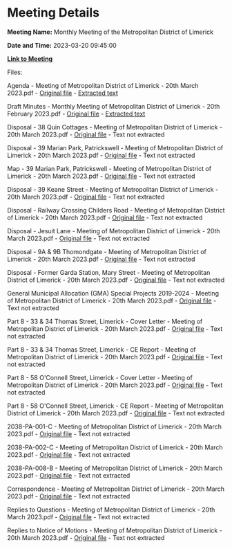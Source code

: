 # Meeting Details

**Meeting Name:** Monthly Meeting of the Metropolitan District of Limerick

**Date and Time:** 2023-03-20 09:45:00

**[Link to Meeting](https://www.limerick.ie/council/whats-on/monthly-meeting-of-the-metropolitan-district-of-limerick-0)**

Files: 

Agenda - Meeting of Metropolitan District of Limerick - 20th March 2023.pdf - [Original file](https://www.limerick.ie/sites/default/files/media/documents/2023-03/00%20Agenda%20-%20Meeting%20of%20Metropolitan%20District%20of%20Limerick%20-%2020th%20March%202023.pdf) - [Extracted text](./Agenda%20-%20Meeting%20of%20Metropolitan%20District%20of%20Limerick%20-%2020th%20March%202023.md)

Draft Minutes - Monthly Meeting of Metropolitan District of Limerick - 20th February 2023.pdf - [Original file](https://www.limerick.ie/sites/default/files/media/documents/2023-03/01%20Draft%20Minutes%20-%20Monthly%20Meeting%20of%20Metropolitan%20District%20of%20Limerick%20-%2020th%20February%202023.pdf) - [Extracted text](./Draft%20Minutes%20-%20Monthly%20Meeting%20of%20Metropolitan%20District%20of%20Limerick%20-%2020th%20February%202023.md)

Disposal - 38 Quin Cottages - Meeting of Metropolitan District of Limerick - 20th March 2023.pdf - [Original file](https://www.limerick.ie/sites/default/files/media/documents/2023-03/02%28a%29%20Disposal%20-%2038%20Quin%20Cottages%20-%20%20Meeting%20of%20Metropolitan%20District%20of%20Limerick%20-%2020th%20March%202023.pdf) - Text not extracted

Disposal - 39 Marian Park, Patrickswell - Meeting of Metropolitan District of Limerick - 20th March 2023.pdf - [Original file](https://www.limerick.ie/sites/default/files/media/documents/2023-03/02%28b%29%28i%29%20Disposal%20-%2039%20Marian%20Park%20Patrickswell%20-%20%20Meeting%20of%20Metropolitan%20District%20of%20Limerick%20-%2020th%20March%202023.pdf) - Text not extracted

Map - 39 Marian Park, Patrickswell - Meeting of Metropolitan District of Limerick - 20th March 2023.pdf - [Original file](https://www.limerick.ie/sites/default/files/media/documents/2023-03/02%28b%29%28ii%29%20Map%20-%2039%20Marian%20Park%20Patrickswell%20-%20%20Meeting%20of%20Metropolitan%20District%20of%20Limerick%20-%2020th%20March%202023.pdf) - Text not extracted

Disposal - 39 Keane Street - Meeting of Metropolitan District of Limerick - 20th March 2023.pdf - [Original file](https://www.limerick.ie/sites/default/files/media/documents/2023-03/02%28c%29%20Disposal%20-%2039%20Keane%20Street%20-%20%20Meeting%20of%20Metropolitan%20District%20of%20Limerick%20-%2020th%20March%202023.pdf) - Text not extracted

Disposal - Railway Crossing Childers Road - Meeting of Metropolitan District of Limerick - 20th March 2023.pdf - [Original file](https://www.limerick.ie/sites/default/files/media/documents/2023-03/02%28d%29%20Disposal%20-%20Railway%20Crossing%20Childers%20Road%20-%20%20Meeting%20of%20Metropolitan%20District%20of%20Limerick%20-%2020th%20March%202023.pdf) - Text not extracted

Disposal - Jesuit Lane - Meeting of Metropolitan District of Limerick - 20th March 2023.pdf - [Original file](https://www.limerick.ie/sites/default/files/media/documents/2023-03/02%28e%29%20Disposal%20-%20Jesuit%20Lane%20-%20%20Meeting%20of%20Metropolitan%20District%20of%20Limerick%20-%2020th%20March%202023.pdf) - Text not extracted

Disposal - 9A & 9B Thomondgate - Meeting of Metropolitan District of Limerick - 20th March 2023.pdf - [Original file](https://www.limerick.ie/sites/default/files/media/documents/2023-03/02%28f%29%20Disposal%20-%209A%20%26%209B%20Thomondgate%20-%20%20Meeting%20of%20Metropolitan%20District%20of%20Limerick%20-%2020th%20March%202023.pdf) - Text not extracted

Disposal - Former Garda Station, Mary Street - Meeting of Metropolitan District of Limerick - 20th March 2023.pdf - [Original file](https://www.limerick.ie/sites/default/files/media/documents/2023-03/02%28g%29%20Disposal%20-%20Former%20Garda%20Station%20Mary%20Street%20-%20%20Meeting%20of%20Metropolitan%20District%20of%20Limerick%20-%2020th%20March%202023.pdf) - Text not extracted

General Municipal Allocation (GMA) Special Projects 2019-2024 - Meeting of Metropolitan District of Limerick - 20th March 2023.pdf - [Original file](https://www.limerick.ie/sites/default/files/media/documents/2023-03/04%20General%20Municipal%20Allocation%20%28GMA%29%20Special%20Projects%202019-2024%20-%20%20Meeting%20of%20Metropolitan%20District%20of%20Limerick%20-%2020t.pdf) - Text not extracted

Part 8 - 33 & 34 Thomas Street, Limerick - Cover Letter - Meeting of Metropolitan District of Limerick - 20th March 2023.pdf - [Original file](https://www.limerick.ie/sites/default/files/media/documents/2023-03/05%28a%29%28i%29%20Part%208%20-%2033%20%26%2034%20Thomas%20Street%20-%20Cover%20Letter%20-%20%20Meeting%20of%20Metropolitan%20District%20of%20Limerick%20-%2020th%20March%2020.pdf) - Text not extracted

Part 8 - 33 & 34 Thomas Street, Limerick - CE Report - Meeting of Metropolitan District of Limerick - 20th March 2023.pdf - [Original file](https://www.limerick.ie/sites/default/files/media/documents/2023-03/05%28a%29%28ii%29%20Part%208%20-%2033%20%26%2034%20Thomas%20Street%20-%20CE%20Report%20-%20%20Meeting%20of%20Metropolitan%20District%20of%20Limerick%20-%2020th%20March%202023.pdf) - Text not extracted

Part 8 - 58 O'Connell Street, Limerick - Cover Letter - Meeting of Metropolitan District of Limerick - 20th March 2023.pdf - [Original file](https://www.limerick.ie/sites/default/files/media/documents/2023-03/05%28b%29%28i%29%20Part%208%20-%2058%20O%27Connell%20Street%20-%20Cover%20Letter%20-%20%20Meeting%20of%20Metropolitan%20District%20of%20Limerick%20-%2020th%20March%202023.pdf) - Text not extracted

Part 8 - 58 O'Connell Street, Limerick - CE Report - Meeting of Metropolitan District of Limerick - 20th March 2023.pdf - [Original file](https://www.limerick.ie/sites/default/files/media/documents/2023-03/05%28b%29%28ii%29%20Part%208%20-%2058%20O%27Connell%20Street%20-%20CE%20Report%20-%20%20Meeting%20of%20Metropolitan%20District%20of%20Limerick%20-%2020th%20March%202023.pdf) - Text not extracted

2038-PA-001-C - Meeting of Metropolitan District of Limerick - 20th March 2023.pdf - [Original file](https://www.limerick.ie/sites/default/files/media/documents/2023-03/05%28b%29%28iii%29%202038-PA-001-C%20-%20%20Meeting%20of%20Metropolitan%20District%20of%20Limerick%20-%2020th%20March%202023.pdf) - Text not extracted

2038-PA-002-C - Meeting of Metropolitan District of Limerick - 20th March 2023.pdf - [Original file](https://www.limerick.ie/sites/default/files/media/documents/2023-03/05%28b%29%28iv%29%202038-PA-002-C%20-%20%20Meeting%20of%20Metropolitan%20District%20of%20Limerick%20-%2020th%20March%202023.pdf) - Text not extracted

2038-PA-008-B - Meeting of Metropolitan District of Limerick - 20th March 2023.pdf - [Original file](https://www.limerick.ie/sites/default/files/media/documents/2023-03/05%28b%29%28v%29%202038-PA-008-B%20-%20%20Meeting%20of%20Metropolitan%20District%20of%20Limerick%20-%2020th%20March%202023.pdf) - Text not extracted

Correspondence - Meeting of Metropolitan District of Limerick - 20th March 2023.pdf - [Original file](https://www.limerick.ie/sites/default/files/media/documents/2023-03/19%20Correspondence%20-%20Metropolitan%20District%20of%20Limerick%20-%2020th%20March%202023.pdf) - Text not extracted

Replies to Questions - Meeting of Metropolitan District of Limerick - 20th March 2023.pdf - [Original file](https://www.limerick.ie/sites/default/files/media/documents/2023-03/Replies%20to%20Questions%20-%20Meeting%20of%20Metropolitan%20District%20of%20Limerick%20-%2020th%20March%202023.pdf) - Text not extracted

Replies to Notice of Motions - Meeting of Metropolitan District of Limerick - 20th March 2023.pdf - [Original file](https://www.limerick.ie/sites/default/files/media/documents/2023-03/Replies%20to%20Notice%20of%20Motions%20-%20Meeting%20of%20Metropolitan%20District%20of%20Limerick%20-%2020th%20March%202023.pdf) - Text not extracted

